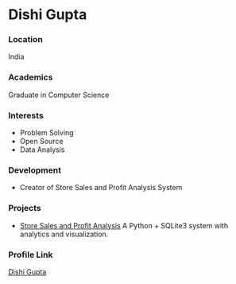 # Dishi Gupta

### Location
India

### Academics
Graduate in Computer Science

### Interests
- Problem Solving
- Open Source
- Data Analysis

### Development
- Creator of Store Sales and Profit Analysis System

### Projects
- [Store Sales and Profit Analysis](https://github.com/DishiGpt/store-sales-profit-analysis)
  A Python + SQLite3 system with analytics and visualization.

### Profile Link
[Dishi Gupta](https://github.com/DishiGpt)
